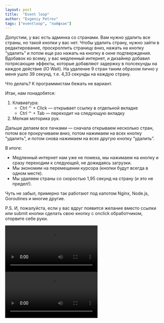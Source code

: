 ```yaml
---
layout: post
title:  "Event loop"
author: "Evgeniy Petrov"
tags: ["eventloop", "лайфхак"]
---
```


Допустим, у вас есть админка со странами. Вам нужно удалить все страны, но такой кнопки у вас нет. Чтобы удалить страну, нужно зайти в редактирование, проскроллить страницу вниз, нажать на кнопку “удалить” и потом еще раз нажать на кнопку в окне подтверждения. Вдобавок ко всему, у вас медленный интернет, и дизайнер добавил потрясающие эффекты, которые добавляют задержку в полсекунды на каждое действие (IO Wait). На удаление 9 стран таким образом лично у меня ушло 39 секунд, т.е. 4,33 секунды на каждую страну.

Что делать? К программистам бежать не вариант.

Итак, нам понадобятся:

1. Клавиатура:
   - Ctrl ⌃ + Click — открывает ссылку в отдельной вкладке
   - Ctrl ⌃ + Tab — переходит на следующую вкладку
2. Мелкая моторика рук.

Дальше делаем все пачками — сначала открываем несколько стран, потом все прокручиваем вниз, потом нажимаем на всех кнопку “удалить”, и потом снова нажимаем на всех другую кнопку “удалить”.

В итоге:

- Медленный интернет нам уже не помеха, мы нажимаем на кнопку и сразу переходим к следующей, не дожидаясь загрузки.
- Мы экономим на перемещении курсора (кнопки будут всегда в одном месте).
- Мы удаляем страны со скоростью 1,95 секунд на страну (и это не предел!).

Чуть не забыл, примерно так работают под капотом Nginx, Node.js, Goroutines и многие другие.

P.S. И, пожалуйста, если у вас вдруг появится желание вместо ссылки или submit кнопки сделать свою кнопку с onclick обработчиком, оторвите себе руки.

![](/assets/event_loop/slow_way.mov)
![](/assets/event_loop/fast_way.mov)